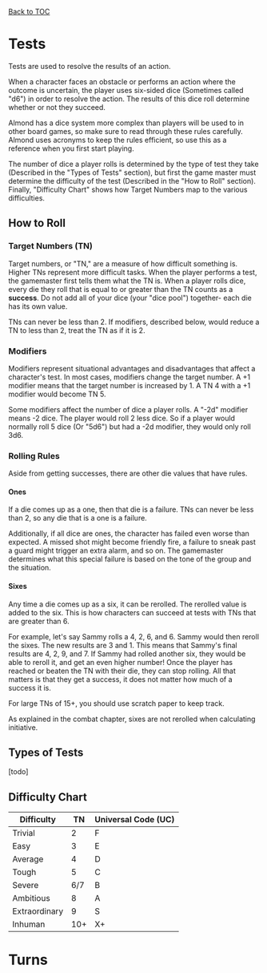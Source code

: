 [Back to TOC](../toc.md)

# Tests

Tests are used to resolve the results of an action.

When a character faces an obstacle or performs an action where the outcome is uncertain, the player uses six-sided dice (Sometimes called "d6") in order to resolve the action. The results of this dice roll determine whether or not they succeed.

Almond has a dice system more complex than players will be used to in other board games, so make sure to read through these rules carefully. Almond uses acronyms to keep the rules efficient, so use this as a reference when you first start playing.

The number of dice a player rolls is determined by the type of test they take (Described in the "Types of Tests" section), but first the game master must determine the difficulty of the test (Described in the "How to Roll" section). Finally, "Difficulty Chart" shows how Target Numbers map to the various difficulties.

## How to Roll

### Target Numbers (TN)

Target numbers, or "TN," are a measure of how difficult something is. Higher TNs represent more difficult tasks. When the player performs a test, the gamemaster first tells them what the TN is. When a player rolls dice, every die they roll that is equal to or greater than the TN counts as a **success**. Do not add all of your dice (your "dice pool") together- each die has its own value.

TNs can never be less than 2. If modifiers, described below, would reduce a TN to less than 2, treat the TN as if it is 2.

### Modifiers

Modifiers represent situational advantages and disadvantages that affect a character's test. In most cases, modifiers change the target number. A +1 modifier means that the target number is increased by 1. A TN 4 with a +1 modifier would become TN 5.

Some modifiers affect the number of dice a player rolls. A "-2d" modifier means -2 dice. The player would roll 2 less dice. So if a player would normally roll 5 dice (Or "5d6") but had a -2d modifier, they would only roll 3d6.

### Rolling Rules

Aside from getting successes, there are other die values that have rules.

#### Ones

If a die comes up as a one, then that die is a failure. TNs can never be less than 2, so any die that is a one is a failure.

Additionally, if all dice are ones, the character has failed even worse than expected. A missed shot might become friendly fire, a failure to sneak past a guard might trigger an extra alarm, and so on. The gamemaster determines what this special failure is based on the tone of the group and the situation.

#### Sixes

Any time a die comes up as a six, it can be rerolled. The rerolled value is added to the six. This is how characters can succeed at tests with TNs that are greater than 6.

For example, let's say Sammy rolls a 4, 2, 6, and 6. Sammy would then reroll the sixes. The new results are 3 and 1. This means that Sammy's final results are 4, 2, 9, and 7. If Sammy had rolled another six, they would be able to reroll it, and get an even higher number! Once the player has reached or beaten the TN with their die, they can stop rolling. All that matters is that they get a success, it does not matter how much of a success it is.

For large TNs of 15+, you should use scratch paper to keep track.

As explained in the combat chapter, sixes are not rerolled when calculating initiative.

## Types of Tests

[todo]

## Difficulty Chart

| Difficulty    | TN   | Universal Code (UC) |
| ------------- | ---- | ------------------- |
| Trivial       | 2    | F                   |
| Easy          | 3    | E                   |
| Average       | 4    | D                   |
| Tough         | 5    | C                   |
| Severe        | 6/7  | B                   |
| Ambitious     | 8    | A                   |
| Extraordinary | 9    | S                   |
| Inhuman       | 10+  | X+                  |

# Turns

